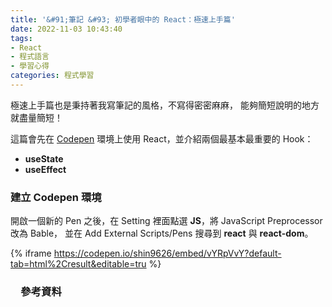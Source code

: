 ```yaml
---
title: '&#91;筆記 &#93; 初學者眼中的 React：極速上手篇'
date: 2022-11-03 10:43:40
tags:
- React
- 程式語言
- 學習心得
categories: 程式學習
---
```

極速上手篇也是秉持著我寫筆記的風格，不寫得密密麻麻，
能夠簡短說明的地方就盡量簡短！

這篇會先在 [Codepen](https://codepen.io/) 環境上使用 React，並介紹兩個最基本最重要的 Hook：
- **useState**
- **useEffect**
<!-- more -->
### 建立 Codepen 環境

開啟一個新的 Pen 之後，在 Setting 裡面點選 **JS**，將 JavaScript Preprocessor 改為 Bable，
並在 Add External Scripts/Pens 搜尋到 **react** 與 **react-dom**。

{% iframe https://codepen.io/shin9626/embed/vYRpVvY?default-tab=html%2Cresult&editable=tru %}



### 　參考資料
